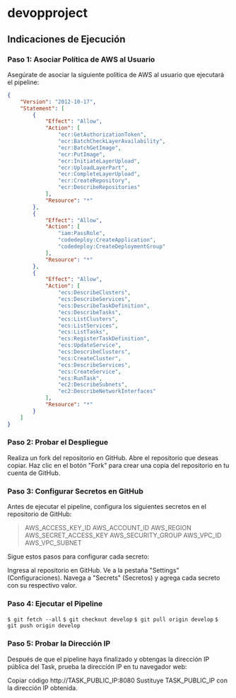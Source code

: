 # devopproject

## Indicaciones de Ejecución

### Paso 1: Asociar Política de AWS al Usuario

Asegúrate de asociar la siguiente política de AWS al usuario que ejecutará el pipeline:

```json
{
    "Version": "2012-10-17",
    "Statement": [
        {
            "Effect": "Allow",
            "Action": [
                "ecr:GetAuthorizationToken",
                "ecr:BatchCheckLayerAvailability",
                "ecr:BatchGetImage",
                "ecr:PutImage",
                "ecr:InitiateLayerUpload",
                "ecr:UploadLayerPart",
                "ecr:CompleteLayerUpload",
                "ecr:CreateRepository",
                "ecr:DescribeRepositories"
            ],
            "Resource": "*"
        },
        {
            "Effect": "Allow",
            "Action": [
                "iam:PassRole",
                "codedeploy:CreateApplication",
                "codedeploy:CreateDeploymentGroup"
            ],
            "Resource": "*"
        },
        {
            "Effect": "Allow",
            "Action": [
                "ecs:DescribeClusters",
                "ecs:DescribeServices",
                "ecs:DescribeTaskDefinition",
                "ecs:DescribeTasks",
                "ecs:ListClusters",
                "ecs:ListServices",
                "ecs:ListTasks",
                "ecs:RegisterTaskDefinition",
                "ecs:UpdateService",
                "ecs:DescribeClusters",
                "ecs:CreateCluster",
                "ecs:DescribeServices",
                "ecs:CreateService",
                "ecs:RunTask",
                "ec2:DescribeSubnets",
                "ec2:DescribeNetworkInterfaces"
            ],
            "Resource": "*"
        }
    ]
}
```

### Paso 2: Probar el Despliegue
Realiza un fork del repositorio en GitHub.
Abre el repositorio que deseas copiar.
Haz clic en el botón "Fork" para crear una copia del repositorio en tu cuenta de GitHub.

### Paso 3: Configurar Secretos en GitHub
Antes de ejecutar el pipeline, configura los siguientes secretos en el repositorio de GitHub:

> AWS_ACCESS_KEY_ID
> AWS_ACCOUNT_ID
> AWS_REGION
> AWS_SECRET_ACCESS_KEY
> AWS_SECURITY_GROUP
> AWS_VPC_ID
> AWS_VPC_SUBNET

Sigue estos pasos para configurar cada secreto:

Ingresa al repositorio en GitHub.
Ve a la pestaña "Settings" (Configuraciones).
Navega a "Secrets" (Secretos) y agrega cada secreto con su respectivo valor.

### Paso 4: Ejecutar el Pipeline

`$ git fetch --all`
`$ git checkout develop`
`$ git pull origin develop`
`$ git push origin develop`

### Paso 5: Probar la Dirección IP
Después de que el pipeline haya finalizado y obtengas la dirección IP pública del Task, prueba la dirección IP en tu navegador web:


Copiar código
http://TASK_PUBLIC_IP:8080
Sustituye TASK_PUBLIC_IP con la dirección IP obtenida.
